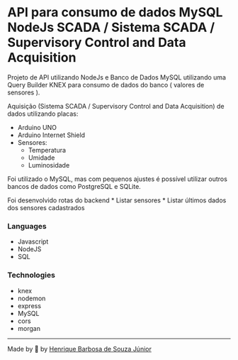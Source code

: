 # API para consumo de dados MySQL NodeJs SCADA / Sistema SCADA / Supervisory Control and Data Acquisition

Projeto de API utilizando NodeJs e Banco de Dados MySQL utilizando uma Query Builder KNEX para consumo de dados do banco ( valores de sensores ).

Aquisição (Sistema SCADA / Supervisory Control and Data Acquisition) de dados utilizando placas:
  * Arduino UNO
  * Arduino Internet Shield
  * Sensores:
    * Temperatura
    * Umidade
    * Luminosidade

 
 
  Foi utilizado o MySQL, mas com pequenos ajustes é possível utilizar outros bancos de dados como PostgreSQL e SQLite.

 
  Foi desenvolvido rotas do backend
    * Listar sensores
    * Listar últimos dados dos sensores cadastrados

  ### Languages

  * Javascript
  * NodeJS
  * SQL

  ### Technologies
 * knex
 * nodemon
 * express
 * MySQL
 * cors
 * morgan

  ---
 Made by 💙 by [Henrique Barbosa de Souza Júnior](https://github.com/HenriqueBarbosaSJr)